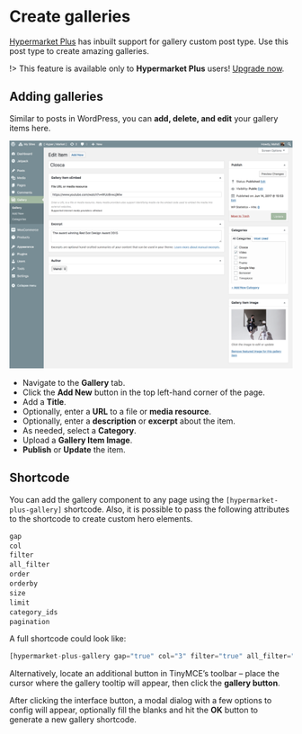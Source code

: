 # Create galleries

[Hypermarket Plus](https://www.mypreview.one) has inbuilt support for gallery custom post type. Use this post type to create amazing galleries.

!> This feature is available only to **Hypermarket Plus** users! [Upgrade now](https://www.mypreview.one).

## Adding galleries

Similar to posts in WordPress, you can **add, delete, and edit** your gallery items here.

![Adding galleries](img/add-gallery-item.png)

* Navigate to the **Gallery** tab.
* Click the **Add New** button in the top left-hand corner of the page.
* Add a **Title**.
* Optionally, enter a **URL** to a file or **media resource**.
* Optionally, enter a **description** or **excerpt** about the item.
* As needed, select a **Category**.
* Upload a **Gallery Item Image**.
* **Publish** or **Update** the item.

## Shortcode

You can add the gallery component to any page using the ```[hypermarket-plus-gallery]``` shortcode. Also, it is possible to pass the following attributes to the shortcode to create custom hero elements.

```php
gap
col
filter
all_filter
order
orderby
size
limit
category_ids
pagination
```

A full shortcode could look like:

```php
[hypermarket-plus-gallery gap="true" col="3" filter="true" all_filter="true" order="DESC" orderby="none" size="full" limit="9" category_ids="" pagination="ajax"]
```

Alternatively, locate an additional button in TinyMCE’s toolbar – place the cursor where the gallery tooltip will appear, then click the **gallery button**.

After clicking the interface button, a modal dialog with a few options to config will appear, optionally fill the blanks and hit the **OK** button to generate a new gallery shortcode.
